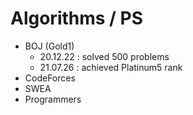# Algorithms / PS

- BOJ (Gold1)
  - 20.12.22 : solved 500 problems
  - 21.07.26 : achieved Platinum5 rank
- CodeForces
- SWEA
- Programmers
